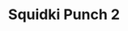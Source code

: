 ---
slug: squidki-punch-2
title: Squidki Punch 2
description: "Squidki Punch 2 is an exciting online game. Play for free directly in your browser!"
icon: /images/new_mods/Sprunki Punch 2.png
url: https://html-classic.itch.zone/html/11757822/index.html
previewImage: /images/new_mods/Sprunki Punch 2.png
type: new mods

# SEO配置
seo:
  title: "Squidki Punch 2 - Play Free Online Game | Fun Browser Games"
  description: "Squidki Punch 2 - Play this fun online game for free in your browser. No download required!"
  ogImage: "/images/new_mods/Sprunki Punch 2.png"
  keywords: "squidki-punch-2, online game, browser game, free game, new mods game, play online"

videoUrls:
  - https://www.youtube.com/embed/example1
  - https://www.youtube.com/embed/example2

whyPlay:
  title: "Why Play Squidki Punch 2?"
  items:
    - "Immersive Gameplay: Squidki Punch 2 offers an engaging and immersive gaming experience that will keep you entertained for hours"
    - "Challenging Levels: Test your skills with increasingly difficult challenges and obstacles"
    - "Beautiful Graphics: Enjoy stunning visuals and smooth animations that bring the game world to life"
    - "Regular Updates: New content and features are added regularly to keep the game fresh and exciting"
    - "Free to Play: Experience all the fun without spending a penny"
    - "Community Features: Connect with other players, share strategies, and compete for high scores"
    - "Cross-Platform: Play on any device with a web browser, no downloads required"

features:
  title: "Key Features of Squidki Punch 2"
  image: "/images/new_mods/Sprunki Punch 2.png"
  items:
    - "Intuitive Controls: Easy to learn controls make Squidki Punch 2 accessible for players of all skill levels"
    - "Multiple Game Modes: Enjoy various gameplay options that provide different challenges and experiences"
    - "Character Customization: Personalize your gaming experience with unique characters and items"
    - "Achievement System: Complete special tasks to earn rewards and recognition"
    - "Leaderboards: Compete with players worldwide and see who can achieve the highest scores"

characteristics:
  title: "Game Characteristics"
  image: "/images/new_mods/Sprunki Punch 2.png"
  items:
    - "Genre: New mods game with elements of strategy and skill"
    - "Difficulty: Suitable for both casual gamers and those seeking a challenge"
    - "Play Time: Quick sessions or extended gameplay, depending on your preference"
    - "Art Style: Vibrant and engaging visuals that enhance the gaming experience"
    - "Sound Design: Immersive audio that complements the gameplay perfectly"

info: "Squidki Punch 2 is an exciting online game that offers players a unique and engaging gaming experience. With its intuitive controls, stunning visuals, and challenging gameplay, Squidki Punch 2 provides hours of entertainment for players of all ages and skill levels. Whether you're looking for a quick gaming session during a break or an extended play session, Squidki Punch 2 delivers an immersive experience that will keep you coming back for more. The game features multiple levels of increasing difficulty, ensuring that players are constantly challenged as they progress. With regular updates adding new content and features, Squidki Punch 2 remains fresh and exciting, providing endless entertainment options for its growing community of players."

howToPlayIntro: "Welcome to Squidki Punch 2! This guide will walk you through the basics and help you master the game. Whether you're a beginner or looking to improve your skills, these tips and instructions will enhance your gaming experience."

howToPlaySteps:
  - title: "Getting Started"
    description: "Begin your Squidki Punch 2 adventure by familiarizing yourself with the controls. Use your keyboard or mouse to navigate through the game interface. The tutorial will guide you through the basic mechanics and help you understand the objectives."
  - title: "Understanding the Objectives"
    description: "In Squidki Punch 2, your main goal is to progress through levels by completing specific objectives. Each level presents unique challenges that require different strategies and approaches."
  - title: "Mastering the Controls"
    description: "Practice using the controls to improve your precision and reaction time. Squidki Punch 2 requires quick reflexes and strategic thinking to overcome obstacles and defeat opponents."
  - title: "Utilizing Power-ups"
    description: "Collect power-ups throughout the game to enhance your abilities and overcome difficult challenges. Each power-up offers unique advantages that can be crucial for success."
  - title: "Developing Strategies"
    description: "As you progress in Squidki Punch 2, develop effective strategies for different scenarios. Analyze patterns, anticipate challenges, and adapt your approach to maximize your performance."

faq:
  title: "Frequently Asked Questions about Squidki Punch 2"
  items:
    - question: "Is Squidki Punch 2 free to play?"
      answer: "Yes, Squidki Punch 2 is completely free to play directly in your web browser. No downloads or purchases are required to enjoy the full game experience."
    - question: "Can I play Squidki Punch 2 on mobile devices?"
      answer: "Yes, Squidki Punch 2 is optimized for both desktop and mobile play. You can enjoy the game on any device with a web browser and internet connection."
    - question: "Are there any in-game purchases?"
      answer: "While Squidki Punch 2 is free to play, there may be optional in-game purchases available for cosmetic items or additional features that don't affect core gameplay."
    - question: "How often is Squidki Punch 2 updated?"
      answer: "The developers regularly update Squidki Punch 2 with new content, features, and improvements based on player feedback and game performance."
    - question: "Can I play Squidki Punch 2 offline?"
      answer: "Currently, Squidki Punch 2 requires an internet connection to play as it's a browser-based online game."
    - question: "Is Squidki Punch 2 suitable for children?"
      answer: "Yes, Squidki Punch 2 is designed to be family-friendly and suitable for players of all ages."
    - question: "How do I report bugs or issues?"
      answer: "If you encounter any problems while playing Squidki Punch 2, you can report them through the game's support page or contact the developers directly through their website."
    - question: "Still Have Questions?"
      answer: "If you have additional questions about Squidki Punch 2 that aren't covered in this FAQ, please visit our support center or contact our customer service team for assistance."
---